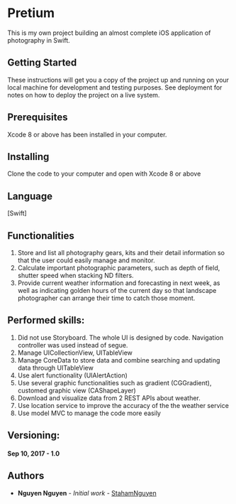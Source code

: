 # Pretium
This is my own project building an almost complete iOS application of photography in Swift.

## Getting Started
These instructions will get you a copy of the project up and running on your local machine for development and testing purposes. See deployment for notes on how to deploy the project on a live system.

## Prerequisites
Xcode 8 or above has been installed in your computer.

## Installing
Clone the code to your computer and open with Xcode 8 or above

## Language
[Swift]

## Functionalities
1. Store and list all photography gears, kits and their detail information so that the user could easily manage and monitor.
2. Calculate important photographic parameters, such as depth of field, shutter speed when stacking ND filters.
3. Provide current weather information and forecasting in next week, as well as indicating golden hours of the current day so that landscape photographer can arrange their time to catch those moment.

## Performed skills:
1. Did not use Storyboard. The whole UI is designed by code. Navigation controller was used instead of segue.
2. Manage UICollectionView, UITableView
3. Manage CoreData to store data and combine searching and updating data through UITableView
4. Use alert functionality (UIAlertAction)
5. Use several graphic functionalities such as gradient (CGGradient), customed graphic view (CAShapeLayer)
6. Download and visualize data from 2 REST APIs about weather.
7. Use location service to improve the accuracy of the the weather service
8. Use model MVC to manage the code more easily

## Versioning:
#### Sep 10, 2017 - 1.0 

## Authors
* **Nguyen Nguyen** - *Initial work* - [StahamNguyen](https://github.com/stahamnguyen)
